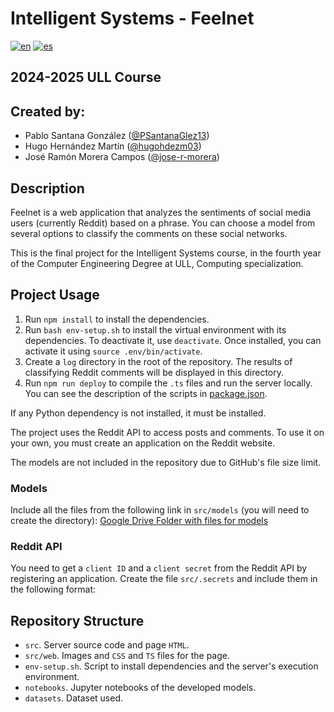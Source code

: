 # Intelligent Systems - Feelnet
[![en](https://img.shields.io/badge/lang-en-red.svg)](https://github.com/PSantanaGlez13/SI-FeelNet-Web/blob/main/README.md)
[![es](https://img.shields.io/badge/lang-es-yellow.svg)](https://github.com/PSantanaGlez13/SI-FeelNet-Web/blob/main/README.es.md)

## 2024-2025 ULL Course
## Created by:
- Pablo Santana González ([@PSantanaGlez13](https://github.com/PSantanaGlez13))
- Hugo Hernández Martín ([@hugohdezm03](https://github.com/hugohdezm03))
- José Ramón Morera Campos ([@jose-r-morera](https://github.com/jose-r-morera))
## Description
Feelnet is a web application that analyzes the sentiments of social media users (currently Reddit) based on a phrase. You can choose a model from several options to classify the comments on these social networks.

This is the final project for the Intelligent Systems course, in the fourth year of the Computer Engineering Degree at ULL, Computing specialization.

## Project Usage
1. Run `npm install` to install the dependencies.
2. Run `bash env-setup.sh` to install the virtual environment with its dependencies. To deactivate it, use `deactivate`. Once installed, you can activate it using `source .env/bin/activate`.
3. Create a `log` directory in the root of the repository. The results of classifying Reddit comments will be displayed in this directory.
4. Run `npm run deploy` to compile the `.ts` files and run the server locally. You can see the description of the scripts in [package.json](package.json).

If any Python dependency is not installed, it must be installed.

The project uses the Reddit API to access posts and comments. To use it on your own, you must create an application on the Reddit website.

The models are not included in the repository due to GitHub's file size limit.

### Models
Include all the files from the following link in `src/models` (you will need to create the directory):
[Google Drive Folder with files for models](https://drive.google.com/drive/folders/15Itf7iR5G4QY2l2gt71rx6vnedesO8Aq?usp=sharing)

### Reddit API
You need to get a `client ID` and a `client secret` from the Reddit API by registering an application. Create the file `src/.secrets` and include them in the following format:

## Repository Structure
- `src`. Server source code and page `HTML`.
- `src/web`. Images and `CSS` and `TS` files for the page.
- `env-setup.sh`. Script to install dependencies and the server's execution environment.
- `notebooks`. Jupyter notebooks of the developed models.
- `datasets`. Dataset used.
